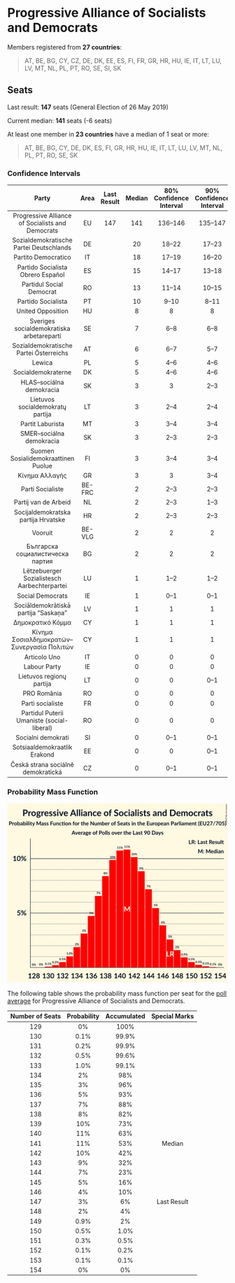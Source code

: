 # Progressive Alliance of Socialists and Democrats

Members registered from **27 countries**:

> AT, BE, BG, CY, CZ, DE, DK, EE, ES, FI, FR, GR, HR, HU, IE, IT, LT, LU, LV, MT, NL, PL, PT, RO, SE, SI, SK

## Seats

Last result: **147** seats (General Election of 26 May 2019)

Current median: **141** seats (-6 seats)

At least one member in **23 countries** have a median of 1 seat or more:

> AT, BE, BG, CY, DE, DK, ES, FI, GR, HR, HU, IE, IT, LT, LU, LV, MT, NL, PL, PT, RO, SE, SK

### Confidence Intervals

| Party | Area | Last Result | Median | 80% Confidence Interval | 90% Confidence Interval | 95% Confidence Interval | 99% Confidence Interval |
|:-----:|:----:|:-----------:|:------:|:-----------------------:|:-----------------------:|:-----------------------:|:-----------------------:|
| Progressive Alliance of Socialists and Democrats | EU | 147 | 141 | 136–146 | 135–147 | 134–148 | 132–150 |
| Sozialdemokratische Partei Deutschlands | DE | | 20 | 18–22 | 17–23 | 17–24 | 16–24 |
| Partito Democratico | IT | | 18 | 17–19 | 16–20 | 16–21 | 15–21 |
| Partido Socialista Obrero Español | ES | | 15 | 14–17 | 13–18 | 13–18 | 12–19 |
| Partidul Social Democrat | RO | | 13 | 11–14 | 10–15 | 10–15 | 10–15 |
| Partido Socialista | PT | | 10 | 9–10 | 8–11 | 8–11 | 8–11 |
| United Opposition | HU | | 8 | 8 | 8 | 8 | 8 |
| Sveriges socialdemokratiska arbetareparti | SE | | 7 | 6–8 | 6–8 | 6–8 | 6–8 |
| Sozialdemokratische Partei Österreichs | AT | | 6 | 6–7 | 5–7 | 5–7 | 5–7 |
| Lewica | PL | | 5 | 4–6 | 4–6 | 4–7 | 3–7 |
| Socialdemokraterne | DK | | 5 | 4–6 | 4–6 | 4–6 | 4–6 |
| HLAS–sociálna demokracia | SK | | 3 | 3 | 2–3 | 2–4 | 2–4 |
| Lietuvos socialdemokratų partija | LT | | 3 | 2–4 | 2–4 | 2–4 | 2–4 |
| Partit Laburista | MT | | 3 | 3–4 | 3–4 | 3–4 | 3–4 |
| SMER–sociálna demokracia | SK | | 3 | 2–3 | 2–3 | 2–3 | 2–3 |
| Suomen Sosialidemokraattinen Puolue | FI | | 3 | 3–4 | 3–4 | 3–4 | 3–4 |
| Κίνημα Αλλαγής | GR | | 3 | 3 | 3–4 | 3–4 | 2–4 |
| Parti Socialiste | BE-FRC | | 2 | 2–3 | 2–3 | 2–3 | 2–3 |
| Partij van de Arbeid | NL | | 2 | 2–3 | 1–3 | 1–3 | 1–4 |
| Socijaldemokratska partija Hrvatske | HR | | 2 | 2–3 | 2–3 | 2–3 | 2–3 |
| Vooruit | BE-VLG | | 2 | 2 | 2 | 2 | 1–2 |
| Българска социалистическа партия | BG | | 2 | 2 | 2 | 2 | 2 |
| Lëtzebuerger Sozialistesch Aarbechterpartei | LU | | 1 | 1–2 | 1–2 | 1–2 | 1–2 |
| Social Democrats | IE | | 1 | 0–1 | 0–1 | 0–1 | 0–2 |
| Sociāldemokrātiskā partija “Saskaņa” | LV | | 1 | 1 | 1 | 1 | 1 |
| Δημοκρατικό Κόμμα | CY | | 1 | 1 | 1 | 1 | 1 |
| Κίνημα Σοσιαλδημοκρατών–Συνεργασία Πολιτών | CY | | 1 | 1 | 1 | 1 | 1 |
| Articolo Uno | IT | | 0 | 0 | 0 | 0 | 0 |
| Labour Party | IE | | 0 | 0 | 0 | 0 | 0 |
| Lietuvos regionų partija | LT | | 0 | 0 | 0–1 | 0–1 | 0–1 |
| PRO România | RO | | 0 | 0 | 0 | 0 | 0 |
| Parti socialiste | FR | | 0 | 0 | 0 | 0 | 0 |
| Partidul Puterii Umaniste (social-liberal) | RO | | 0 | 0 | 0 | 0 | 0 |
| Socialni demokrati | SI | | 0 | 0–1 | 0–1 | 0–1 | 0–1 |
| Sotsiaaldemokraatlik Erakond | EE | | 0 | 0 | 0–1 | 0–1 | 0–1 |
| Česká strana sociálně demokratická | CZ | | 0 | 0–1 | 0–1 | 0–1 | 0–2 |

### Probability Mass Function

![Graph with seats probability mass function not yet produced](average-2022-07-31-seats-pmf-progressiveallianceofsocialistsanddemocrats.png "Seats Probability Mass Function")

The following table shows the probability mass function per seat for the [poll average](average-2022-07-31.html) for Progressive Alliance of Socialists and Democrats.

| Number of Seats | Probability | Accumulated | Special Marks |
|:---------------:|:-----------:|:-----------:|:-------------:|
| 129 | 0% | 100% |  |
| 130 | 0.1% | 99.9% |  |
| 131 | 0.2% | 99.9% |  |
| 132 | 0.5% | 99.6% |  |
| 133 | 1.0% | 99.1% |  |
| 134 | 2% | 98% |  |
| 135 | 3% | 96% |  |
| 136 | 5% | 93% |  |
| 137 | 7% | 88% |  |
| 138 | 8% | 82% |  |
| 139 | 10% | 73% |  |
| 140 | 11% | 63% |  |
| 141 | 11% | 53% | Median |
| 142 | 10% | 42% |  |
| 143 | 9% | 32% |  |
| 144 | 7% | 23% |  |
| 145 | 5% | 16% |  |
| 146 | 4% | 10% |  |
| 147 | 3% | 6% | Last Result |
| 148 | 2% | 4% |  |
| 149 | 0.9% | 2% |  |
| 150 | 0.5% | 1.0% |  |
| 151 | 0.3% | 0.5% |  |
| 152 | 0.1% | 0.2% |  |
| 153 | 0.1% | 0.1% |  |
| 154 | 0% | 0% |  |


